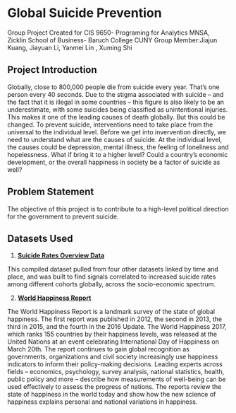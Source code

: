 # Global Suicide Prevention

Group Project Created for CIS 9650- Programing for Analytics MNSA, Zicklin School of Business- Baruch College CUNY
Group Member:Jiajun Kuang, Jiayuan Li, Yanmei Lin , Xuming Shi

## Project Introduction
Globally, close to 800,000 people die from suicide every year. That’s one person every 40 seconds. Due to the stigma associated with suicide – and the fact that it is illegal in some countries – this figure is also likely to be an underestimate, with some suicides being classified as unintentional injuries. This makes it one of the leading causes of death globally. But this could be changed. To prevent suicide, interventions need to take place from the universal to the individual level. Before we get into invervention directly, we need to understand what are the causes of suicide. At the individual level, the causes could be depression, mental illness, the feeling of loneliness and hopelessness. What if bring it to a higher level? Could a country’s economic development, or the overall happiness in society be a factor of suicide as well? 


## Problem Statement
The objective of this project is to contribute to a high-level political direction for the government to prevent suicide. 
 
## Datasets Used
1. **[Suicide Rates Overview Data](https://www.kaggle.com/russellyates88/suicide-rates-overview-1985-to-2016/data#)**

  This compiled dataset pulled from four other datasets linked by time and place, and was built to find signals correlated to increased suicide rates among different cohorts globally, across the socio-economic spectrum.

2. **[World Happiness Report](https://www.kaggle.com/unsdsn/world-happiness#2015.csv)**

  The World Happiness Report is a landmark survey of the state of global happiness. The first report was published in 2012, the second in 2013, the third in 2015, and the fourth in the 2016 Update. The World Happiness 2017, which ranks 155 countries by their happiness levels, was released at the United Nations at an event celebrating International Day of Happiness on March 20th. The report continues to gain global recognition as governments, organizations and civil society increasingly use happiness indicators to inform their policy-making decisions. Leading experts across fields – economics, psychology, survey analysis, national statistics, health, public policy and more – describe how measurements of well-being can be used effectively to assess the progress of nations. The reports review the state of happiness in the world today and show how the new science of happiness explains personal and national variations in happiness.
